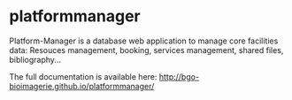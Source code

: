 # platformmanager

Platform-Manager is a database web application to manage core facilities data: Resouces management, booking, services management, shared files, bibliography...

The full documentation is available here: http://bgo-bioimagerie.github.io/platformmanager/
